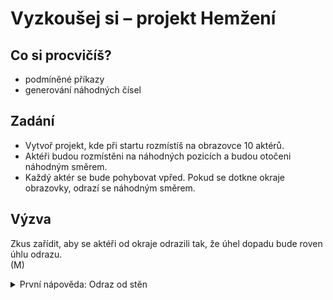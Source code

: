 # Vyzkoušej si – projekt Hemžení

## Co si procvičíš?
 - podmíněné příkazy
 - generování náhodných čísel

## Zadání
 - Vytvoř projekt, kde při startu rozmístíš na obrazovce 10 aktérů.
 - Aktéři budou rozmístěni na náhodných pozicích a budou otočeni náhodným směrem.
 - Každý aktér se bude pohybovat vpřed. Pokud se dotkne okraje obrazovky, odrazí se náhodným směrem.

<!--
> ## Poznámka:
>
> Veškeré názvy záměrně píšeme malými písmeny s&nbsp;mezerami a&nbsp;diakritikou. Do kódu je piš v&nbsp;souladu s&nbsp;konvencemi Javy!
-->

## Výzva
Zkus zařídit, aby se aktéři od okraje odrazili tak, že úhel dopadu bude roven úhlu odrazu.<br />(M)
 
<details><summary>První nápověda: Odraz od stěn</summary>

 - Možná se ti bude hodit `if` a metody `getX()` a `getY()`, pomocí kterých můžeš zjistit, kterého okraje se aktér dotkl.
 
</details>
